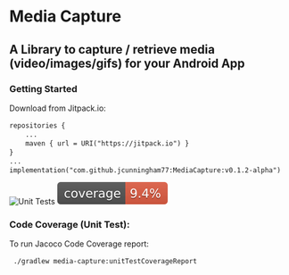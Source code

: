 # Media Capture

## A Library to capture / retrieve media (video/images/gifs) for your Android App

### Getting Started

Download from Jitpack.io:

```
repositories {
    ...
    maven { url = URI("https://jitpack.io") }
}
...
implementation("com.github.jcunningham77:MediaCapture:v0.1.2-alpha")
```

![Unit Tests](https://github.com/jcunningham77/MediaCapture/actions/workflows/run-unit-test.yaml/badge.svg?event=push)
![Code Coverage](.github/badges/jacoco.svg)

### Code Coverage (Unit Test):
To run Jacoco Code Coverage report:
```
 ./gradlew media-capture:unitTestCoverageReport
```
